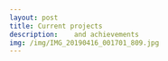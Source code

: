 ```yaml
---
layout: post
title: Current projects
description: 	and achievements
img: /img/IMG_20190416_001701_809.jpg
---
```


